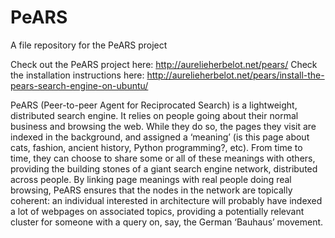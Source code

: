 # PeARS
A file repository for the PeARS project

Check out the PeARS project here: http://aurelieherbelot.net/pears/
Check the installation instructions here: http://aurelieherbelot.net/pears/install-the-pears-search-engine-on-ubuntu/

PeARS (Peer-to-peer Agent for Reciprocated Search) is a lightweight, distributed search engine. It relies on people going about their normal business and browsing the web. While they do so, the pages they visit are indexed in the background, and assigned a ‘meaning’ (is this page about cats, fashion, ancient history, Python programming?, etc). From time to time, they can choose to share some or all of these meanings with others, providing the building stones of a giant search engine network, distributed across people. By linking page meanings with real people doing real browsing, PeARS ensures that the nodes in the network are topically coherent: an individual interested in architecture will probably have indexed a lot of webpages on associated topics, providing a potentially relevant cluster for someone with a query on, say, the German ‘Bauhaus’ movement.

